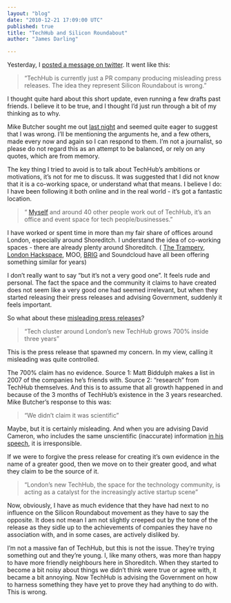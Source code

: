 ```yaml
---
layout: "blog"
date: "2010-12-21 17:09:00 UTC"
published: true
title: "TechHub and Silicon Roundabout"
author: "James Darling"

---
```


Yesterday, I [posted a message on twitter](http://twitter.com/#!/abscond/status/16903758856327170). It went like this:

> “TechHub is currently just a PR company producing misleading press releases. The idea they represent Silicon Roundabout is wrong.”

I thought quite hard about this short update, even running a few drafts past friends. I believe it to be true, and I thought I’d just run through a bit of my thinking as to why.

Mike Butcher sought me out [last night](http://www.eventbrite.com/event/980086465/) and seemed quite eager to suggest that I was wrong. I’ll be mentioning the arguments he, and a few others, made every now and again so I can respond to them. I’m not a journalist, so please do not regard this as an attempt to be balanced, or rely on any quotes, which are from memory.

The key thing I tried to avoid is to talk about TechHub’s ambitions or motivations, it’s not for me to discuss. It was suggested that I did not know that it is a co-working space, or understand what that means. I believe I do: I have been following it both online and in the real world - it’s got a fantastic location.

> “ [Myself](http://twitter.com/scott_allison/status/16908783464742914) and around 40 other people work out of TechHub, it’s an office and event space for tech people/businesses.”

I have worked or spent time in more than my fair share of offices around London, especially around Shoreditch. I understand the idea of co-working spaces - there are already plenty around Shoreditch. ( [The Trampery](http://thetrampery.com/), [London Hackspace](http://london.hackspace.org.uk/), MOO, [BRIG](http://enemyofchaos.wordpress.com/2010/08/26/what-is-brig/) and Soundcloud have all been offering something similar for years)

I don’t really want to say “but it’s not a very good one”. It feels rude and personal. The fact the space and the community it claims to have created does not seem like a very good one had seemed irrelevant, but when they started releasing their press releases and advising Government, suddenly it feels important.

So what about these [misleading press releases](http://www.techhub.com/magazine/read/tech-cluster-around-londons-new-techhub-grows-700-inside-three-years_104.html)?

> “Tech cluster around London’s new TechHub grows 700% inside three years”

This is the press release that spawned my concern. In my view, calling it misleading was quite controlled.

The 700% claim has no evidence. Source 1: Matt Biddulph makes a list in 2007 of the companies he’s friends with. Source 2: “research” from TechHub themselves. And this is to assume that all growth happened in and because of the 3 months of TechHub’s existence in the 3 years researched. Mike Butcher’s response to this was:

> “We didn’t claim it was scientific”

Maybe, but it is certainly misleading. And when you are advising David Cameron, who includes the same unscientific (inaccurate) information [in his speech](http://www.businesszone.co.uk/topic/technology/david-camerons-tech-city-speech-full/31537), it is irresponsible.

If we were to forgive the press release for creating it’s own evidence in the name of a greater good, then we move on to their greater good, and what they claim to be the source of it.

> “London’s new TechHub, the space for the technology community, is acting as a catalyst for the increasingly active startup scene”

Now, obviously, I have as much evidence that they have had next to no influence on the Silicon Roundabout movement as they have to say the opposite. It does not mean I am not slightly creeped out by the tone of the release as they sidle up to the achievements of companies they have no association with, and in some cases, are actively disliked by.

I’m not a massive fan of TechHub, but this is not the issue. They’re trying something out and they’re young. I, like many others, was more than happy to have more friendly neighbours here in Shoreditch. When they started to become a bit noisy about things we didn’t think were true or agree with, it became a bit annoying. Now TechHub is advising the Government on how to harness something they have yet to prove they had anything to do with. This is wrong.


